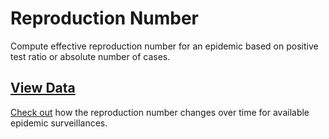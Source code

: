 # Reproduction Number
Compute effective reproduction number for an epidemic based on positive test ratio or absolute number of cases.

## [View Data](https://mshfd.github.io/reproduction-number/)

[Check out](https://mshfd.github.io/reproduction-number/) how the reproduction number changes over time for available epidemic surveillances.

